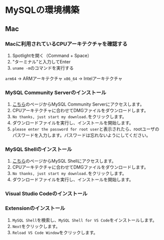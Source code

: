 # MySQLの環境構築

## Mac

### Macに利用されているCPUアーキテクチャを確認する

1. Spotlightを開く（Command + Space）
2. "ターミナル"と入力してEnter
3. `uname -m`のコマンドを実行する

`arm64` -> ARMアーキテクチャ
`x86_64` -> Intelアーキテクチャ

### MySQL Community Serverのインストール

1. [こちら](https://dev.mysql.com/downloads/)のページからMySQL Community Serverにアクセスします。
2. CPUアーキテクチャに合わせてDMGファイルをダウンロードします。
3. `No thanks, just start my download.`をクリックします。
4. ダウンロードファイルを実行し、インストールを開始します。
5. `please enter the password for root user`と表示されたら、rootユーザのパスワードを入力します。パスワードは忘れないようにしてください。

### MySQL Shellのインストール

1. [こちら](https://dev.mysql.com/downloads/)のページからMySQL Shellにアクセスします。
2. CPUアーキテクチャに合わせてDMGファイルをダウンロードします。
3. `No thanks, just start my download.`をクリックします。
4. ダウンロードファイルを実行し、インストールを開始します。

### Visual Studio Codeのインストール


### Extensionのインストール

1. `MySQL Shell`を検索し、`MySQL Shell for VS Code`をインストールします。
2. `Next`をクリックします。
3. `Reload VS Code Window`をクリックします。